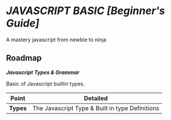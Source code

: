 # ***JAVASCRIPT BASIC*** ***[Beginner's Guide]***
A mastery javascript from newbie to ninja
## Roadmap
***Javascript Types & Grammar***

Basic of Javascript builtin types.

|Point|Detailed|
|---------------|--------------|
|**Types** | The Javascript Type & Built in type Definitions|
